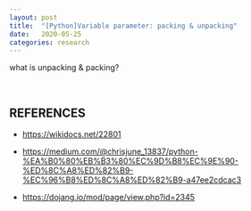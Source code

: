```yaml
---
layout: post
title:  "[Python]Variable parameter: packing & unpacking"
date:   2020-05-25
categories: research
---
```


what is unpacking & packing?

<br>

REFERENCES
----------

- https://wikidocs.net/22801

- https://medium.com/@chrisjune_13837/python-%EA%B0%80%EB%B3%80%EC%9D%B8%EC%9E%90-%ED%8C%A8%ED%82%B9-%EC%96%B8%ED%8C%A8%ED%82%B9-a47ee2cdcac3

- https://dojang.io/mod/page/view.php?id=2345
